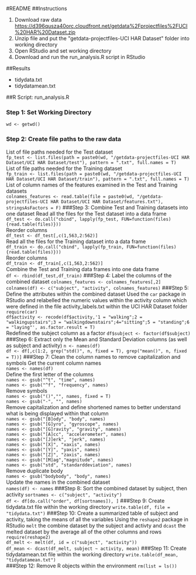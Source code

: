 #README
##Instructions
1.	Download raw data  
	<https://d396qusza40orc.cloudfront.net/getdata%2Fprojectfiles%2FUCI%20HAR%20Dataset.zip>
2.	Unzip file and put the "getdata-projectfiles-UCI HAR Dataset" folder into working directory
3.	Open RStudio and set working directory
4.	Download and run the run_analysis.R script in RStudio  

##Results
* tidydata.txt
* tidydatamean.txt

##R Script: run_analysis.R
### Step 1: Set Working Directory
`wd <- getwd()`
### Step 2: Create file paths to the raw data
List of file paths needed for the Test dataset   
`fp_test <- list.files(path = paste0(wd, "/getdata-projectfiles-UCI HAR Dataset/UCI HAR Dataset/test"), pattern = ".txt", full.names = T)`  
List of file paths needed for the Training dataset  
`fp_train <- list.files(path = paste0(wd, "/getdata-projectfiles-UCI HAR Dataset/UCI HAR Dataset/train"), pattern = ".txt", full.names = T)`  
List of column names of the features examined in the Test and Training datasets  
`colnames_features <- read.table(file = paste0(wd, "/getdata-projectfiles-UCI HAR Dataset/UCI HAR Dataset/features.txt"), stringsAsFactors = F)`
###Step 3: Combine Test and Training datasets into one dataset
Read all the files for the Test dataset into a data frame  
`df_test <- do.call("cbind", lapply(fp_test, FUN=function(files){read.table(files)}))`  
Reorder columns  
`df_test <- df_test[,c(1,563,2:562)]`  
Read all the files for the Training dataset into a data frame  
`df_train <- do.call("cbind", lapply(fp_train, FUN=function(files){read.table(files)}))`  
Reorder columns  
`df_train <- df_train[,c(1,563,2:562)]`  
Combine the Test and Training data frames into one data frame  
`df <- rbind(df_test,df_train)`
###Step 4: Label the columns of the combined dataset
`colnames_features <- colnames_features[,2]`  
`colnames(df) <- c("subject", "activity", colnames_features)`
###Step 5: Define the attributes within the combined dataset
Used the `car` package in RStudio and relabelled the numeric values within the activity column which were defined in the file activity_labels.txt within the UCI HAR Dataset folder  
`require(car)`  
`df$activity <- recode(df$activity,'1 = "walking";2 = "walkingupstairs";3 = "walkingdownstairs";4="sitting";5 = "standing";6 = "laying"', as.factor.result = T)`  
Redefined the subject column as a factor
`df$subject <- factor(df$subject)`  
###Step 6: Extract only the Mean and Standard Deviation columns (as well as subject and activity)
`n <- names(df)`  
`df <- df[,c(1:2, grep("std()", n, fixed = T), grep("mean()", n, fixed = T))]`
###Step 7: Clean the column names to remove capitalization and symbols
Get the current column names  
`names <- names(df)`  
Define the first letter of the columns  
`names <- gsub("^t", "time", names)`  
`names <- gsub("^f", "frequency", names)`  
Remove symbols  
`names <- gsub("()","", names, fixed = T)`  
`names <- gsub("-", "", names)`  
Remove capitalization and define shortened names to better understand what is being displayed within that column  
`names <- gsub("[B]ody", "body", names)`  
`names <- gsub("[G]yro", "gyroscope", names)`  
`names <- gsub("[G]ravity", "gravity", names)`  
`names <- gsub("[A]cc", "accelerometer", names)`  
`names <- gsub("[J]erk", "jerk", names)`  
`names <- gsub("[X]", "xaxis", names)`  
`names <- gsub("[Y]", "yaxis", names)`  
`names <- gsub("[Z]", "zaxis", names)`  
`names <- gsub("[M]ag","magnitude", names)`  
`names <- gsub("std", "standarddeviation", names)`  
Remove duplicate body  
`names <- gsub("bodybody", "body", names)`  
Update the names in the combined dataset  
`names(df) <- names`
###Step 8: Sort the combined dataset by subject, then activity
`sortnames <- c("subject", "activity")`  
`df <- df[do.call("order", df[sortnames]), ]`
###Step 9: Create tidydata.txt file within the working directory
`write.table(df, file = "tidydata.txt")`
###Step 10: Create a summarized table of subject and activity, taking the means of all the variables 
Using the `reshape2` package in RStudio `melt` the combine dataset by the subject and activty and `dcast` the melted dataset by the average all of the other columns and rows  
`require(reshape2)`  
`df_melt <- melt(df, id = c("subject", "activity"))`  
`df_mean <- dcast(df_melt, subject ~ activity, mean)`
###Step 11: Create tidydatamean.txt file within the working directory
`write.table(df_mean, "tidydatamean.txt")`  
###Step 12: Remove R objects within the environment
`rm(list = ls())`
